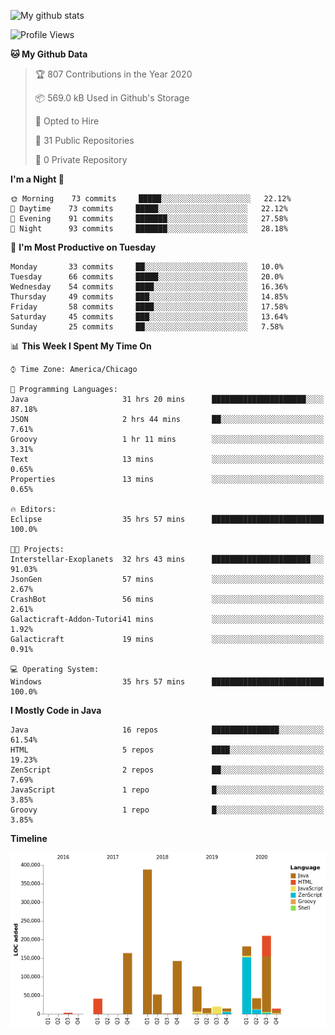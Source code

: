 ![My github stats](https://github-readme-stats.vercel.app/api?username=romvoid95&theme=gruvbox&include_all_commits=true&show_icons=true")

<!--START_SECTION:waka-->
![Profile Views](http://img.shields.io/badge/Profile%20Views-4-blue)

**🐱 My Github Data** 

> 🏆 807 Contributions in the Year 2020
 > 
> 📦 569.0 kB Used in Github's Storage 
 > 
> 💼 Opted to Hire
 > 
> 📜 31 Public Repositories
 > 
> 🔑 0 Private Repository 
 > 
**I'm a Night 🦉** 

```text
🌞 Morning    73 commits     █████░░░░░░░░░░░░░░░░░░░░   22.12% 
🌆 Daytime    73 commits     █████░░░░░░░░░░░░░░░░░░░░   22.12% 
🌃 Evening    91 commits     ███████░░░░░░░░░░░░░░░░░░   27.58% 
🌙 Night      93 commits     ███████░░░░░░░░░░░░░░░░░░   28.18%

```
📅 **I'm Most Productive on Tuesday** 

```text
Monday       33 commits     ██░░░░░░░░░░░░░░░░░░░░░░░   10.0% 
Tuesday      66 commits     █████░░░░░░░░░░░░░░░░░░░░   20.0% 
Wednesday    54 commits     ████░░░░░░░░░░░░░░░░░░░░░   16.36% 
Thursday     49 commits     ███░░░░░░░░░░░░░░░░░░░░░░   14.85% 
Friday       58 commits     ████░░░░░░░░░░░░░░░░░░░░░   17.58% 
Saturday     45 commits     ███░░░░░░░░░░░░░░░░░░░░░░   13.64% 
Sunday       25 commits     ██░░░░░░░░░░░░░░░░░░░░░░░   7.58%

```


📊 **This Week I Spent My Time On** 

```text
⌚︎ Time Zone: America/Chicago

💬 Programming Languages: 
Java                     31 hrs 20 mins      █████████████████████░░░░   87.18% 
JSON                     2 hrs 44 mins       ██░░░░░░░░░░░░░░░░░░░░░░░   7.61% 
Groovy                   1 hr 11 mins        ░░░░░░░░░░░░░░░░░░░░░░░░░   3.31% 
Text                     13 mins             ░░░░░░░░░░░░░░░░░░░░░░░░░   0.65% 
Properties               13 mins             ░░░░░░░░░░░░░░░░░░░░░░░░░   0.65%

🔥 Editors: 
Eclipse                  35 hrs 57 mins      █████████████████████████   100.0%

🐱‍💻 Projects: 
Interstellar-Exoplanets  32 hrs 43 mins      ██████████████████████░░░   91.03% 
JsonGen                  57 mins             ░░░░░░░░░░░░░░░░░░░░░░░░░   2.67% 
CrashBot                 56 mins             ░░░░░░░░░░░░░░░░░░░░░░░░░   2.61% 
Galacticraft-Addon-Tutori41 mins             ░░░░░░░░░░░░░░░░░░░░░░░░░   1.92% 
Galacticraft             19 mins             ░░░░░░░░░░░░░░░░░░░░░░░░░   0.91%

💻 Operating System: 
Windows                  35 hrs 57 mins      █████████████████████████   100.0%

```

**I Mostly Code in Java** 

```text
Java                     16 repos            ███████████████░░░░░░░░░░   61.54% 
HTML                     5 repos             ████░░░░░░░░░░░░░░░░░░░░░   19.23% 
ZenScript                2 repos             ██░░░░░░░░░░░░░░░░░░░░░░░   7.69% 
JavaScript               1 repo              █░░░░░░░░░░░░░░░░░░░░░░░░   3.85% 
Groovy                   1 repo              █░░░░░░░░░░░░░░░░░░░░░░░░   3.85%

```


**Timeline**

![Chart not found](https://github.com/ROMVoid95/ROMVoid95/blob/master/charts/bar_graph.png) 


<!--END_SECTION:waka-->
